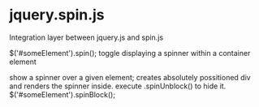 jquery.spin.js
==============

Integration layer between jquery.js and spin.js

$('#someElement').spin();
toggle displaying a spinner within a container element
	
show a spinner over a given element; creates absolutely possitioned div and renders the spinner inside. execute .spinUnblock() to hide it.
	$('#someElement').spinBlock();
